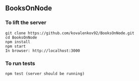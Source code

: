 ## BooksOnNode
### To lift the server
    git clone https://github.com/kovalenkov92/BooksOnNode.git
    cd BooksOnNode
    npm install
    npm start
    In browser: http://localhost:3000
### To run tests
    npm test (server should be running)
